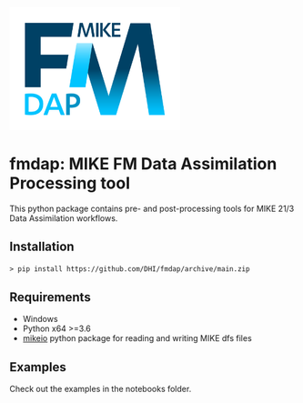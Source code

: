 <img src="https://raw.githubusercontent.com/DHI/fmdap/main/images/logo/mike-fm-dap-rgb.svg" width="300">

# fmdap: MIKE FM Data Assimilation Processing tool 

This python package contains pre- and post-processing tools for MIKE 21/3 Data Assimilation workflows.


## Installation

`> pip install https://github.com/DHI/fmdap/archive/main.zip`


## Requirements

* Windows
* Python x64 >=3.6
* [mikeio](https://github.com/DHI/mikeio) python package for reading and writing MIKE dfs files

## Examples

Check out the examples in the notebooks folder. 

